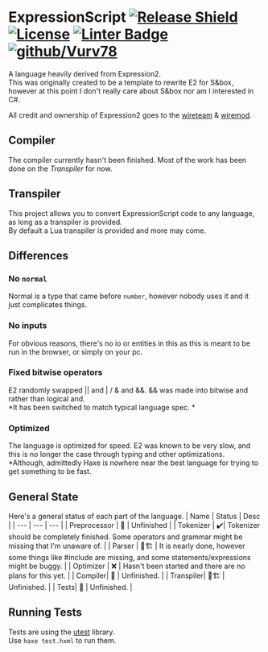 # ExpressionScript [![Release Shield](https://img.shields.io/github/v/release/Vurv78/ExpressionScript?include_prereleases)](https://github.com/Vurv78/ExpressionScript/releases/latest) [![License](https://img.shields.io/github/license/Vurv78/ExpressionScript?color=red&include_prereleases)](https://github.com/Vurv78/ExpressionScript/blob/master/LICENSE.md) [![Linter Badge](https://github.com/Vurv78/ExpressionScript/workflows/tests/badge.svg)](https://github.com/Vurv78/ExpressionScript/actions) [![github/Vurv78](https://img.shields.io/discord/824727565948157963?label=Discord&logo=discord&logoColor=ffffff&labelColor=7289DA&color=2c2f33)](https://discord.gg/yXKMt2XUXm)
A language heavily derived from Expression2.  
This was originally created to be a template to rewrite E2 for S&box, however at this point I don't really care about S&box nor am I interested in C#.  

All credit and ownership of Expression2 goes to the [wireteam](https://github.com/wiremod) & [wiremod](https://github.com/wiremod/wire).  

## Compiler
The compiler currently hasn't been finished. Most of the work has been done on the *Transpiler* for now.

## Transpiler
This project allows you to convert ExpressionScript code to any language, as long as a transpiler is provided.  
By default a Lua transpiler is provided and more may come.  

## Differences

### No ``normal``
Normal is a type that came before ``number``, however nobody uses it and it just complicates things.

### No inputs
For obvious reasons, there's no io or entities in this as this is meant to be run in the browser, or simply on your pc.

### Fixed bitwise operators
E2 randomly swapped || and | / & and &&. && was made into bitwise and rather than logical and.  
*It has been switched to match typical language spec.  *

### Optimized
The language is optimized for speed. E2 was known to be very slow, and this is no longer the case through typing and other optimizations.  
*Although, admittedly Haxe is nowhere near the best language for trying to get something to be fast.

## General State
Here's a general status of each part of the language.
| Name | Status | Desc |
| ---  | ---    |  ---  |
| Preprocessor | 🚧 | Unfinished |
| Tokenizer | ✔️| Tokenizer should be completely finished. Some operators and grammar might be missing that I'm unaware of. |
| Parser | 🚧🏗️ | It is nearly done, however some things like #include are missing, and some statements/expressions might be buggy. |
| Optimizer | ❌ | Hasn't been started and there are no plans for this yet. |
| Compiler| 🚧 | Unfinished. |
| Transpiler| 🚧🏗️ | Unfinished. |
| Tests| 🚧 | Unfinished. |

## Running Tests
Tests are using the [utest](https://github.com/haxe-utest/utest) library.  
Use ``haxe test.hxml`` to run them.
